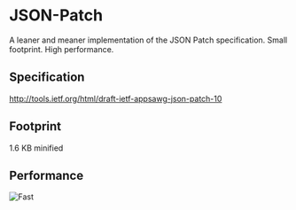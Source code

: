 JSON-Patch
==========

A leaner and meaner implementation of the JSON Patch specification. Small footprint. High performance.

## Specification
http://tools.ietf.org/html/draft-ietf-appsawg-json-patch-10

## Footprint
1.6 KB minified

## Performance
![Fast](http://www.rebelslounge.com/res/jsonpatch/chart.png)
